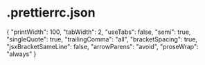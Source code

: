 # .prettierrc.json
{
"printWidth": 100,   "tabWidth": 2, 
"useTabs": false,   "semi": true, 
"singleQuote": true, 
"trailingComma": "all",
"bracketSpacing": true,
"jsxBracketSameLine": false, 
"arrowParens": "avoid", 
"proseWrap": "always" 
}
